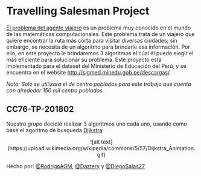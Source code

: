 # Travelling Salesman Project 

[El problema del agente viajero](http://www.math.uwaterloo.ca/tsp/index.html) es un problema muy conocido en el mundo de las matemáticas computacionales. Este problema trata de un viajero que quiere encontrar la ruta más corta para visitar diversas ciudades; sin embargo, se necesita de un algoritmo para brindarle esa información. Por ello, en este proyecto le brindaremos 3 algoritmos el cúal él puede elegir el más eficiente para solucionar su problema. 
Este proyecto está implementado para el dataset del Ministerio de Educación del Perú, y se encuentra en el website http://sigmed.minedu.gob.pe/descargas/  

*Nota: Solo se utilizará él de centro poblados para este trabajo que cuenta con alrededor 150 mil centro poblados.*


## CC76-TP-201802
Nuestro grupo decidió realizar 3 algoritmos uno cada uno, usando como base el agoritmo de busqueda [Dijkstra](https://es.wikipedia.org/wiki/Algoritmo_de_Dijkstra)  
<p align="center">
  ![alt text](https://upload.wikimedia.org/wikipedia/commons/5/57/Dijkstra_Animation.gif)
</p>



<!-- You can access the project via url: http://localhost:8000/ShortestPathMain/ -->
<!-- Follow the documentation :smile: -->

Hecho por: [@RodrigoAGM](https://github.com/RodrigoAGM), [@Daztery](https://github.com/Daztery) y [@DiegoSalas27](https://github.com/DiegoSalas27)
